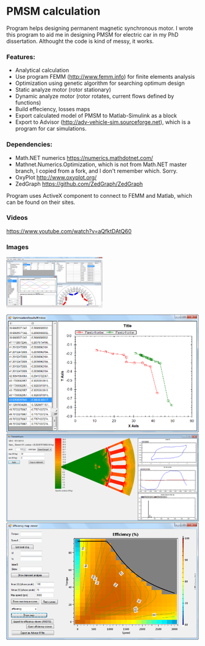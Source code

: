 # PMSM calculation
Program helps designing permanent magnetic synchronous motor. I wrote this program to aid me in designing PMSM for electric car in my PhD dissertation. 
Althought the code is kind of messy, it works.

### Features:
- Analytical calculation
- Use program FEMM (http://www.femm.info) for finite elements analysis
- Optimization using genetic algorithm for searching optimum design
- Static analyze motor (rotor stationary)
- Dynamic analyze motor (rotor rotates, current flows defined by functions)
- Build effeciency, losses maps
- Export calculated model of PMSM to Matlab-Simulink as a block
- Export to Advisor (http://adv-vehicle-sim.sourceforge.net), which is a program for car simulations.

### Dependencies:
- Math.NET numerics https://numerics.mathdotnet.com/
- Mathnet.Numerics.Optimization, which is not from Math.NET master branch, I copied from a fork, and I don't remember which. Sorry.
- OxyPlot http://www.oxyplot.org/
- ZedGraph https://github.com/ZedGraph/ZedGraph

Program uses ActiveX component to connect to FEMM and Matlab, which can be found on their sites.

### Videos
https://www.youtube.com/watch?v=aQfktDAtQ60

### Images
<img src="/PMSM_calculation/captures/general.png" alt="General" style="width:50%;"/>

![Optimization: Pareto front](/PMSM_calculation/captures/optimization-window-3.png)
![Coreloss map](/PMSM_calculation/captures/coreloss-map.png)
![Efficiency map](/PMSM_calculation/captures/eff-map.png)